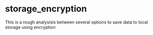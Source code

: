 # storage_encryption
This is a rough analysisis between several options to save data to local storage using encryption
